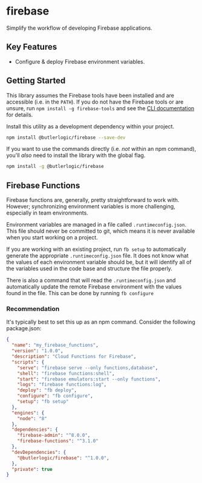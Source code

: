 # firebase

Simplify the workflow of developing Firebase applications.

## Key Features

- Configure & deploy Firebase environment variables.

## Getting Started

This library assumes the Firebase tools have been installed and are accessible (i.e. in the `PATH`). If you do not have the Firebase tools or are unsure, run `npm install -g firebase-tools` and see the [CLI documentation](https://github.com/firebase/firebase-tools) for details.

Install this utility as a development dependency within your project.

```sh
npm install @butlerlogic/firebase --save-dev
```

If you want to use the commands directly (i.e. _not_ within an npm command), you'll _also_ need to install the library with the global flag.

```sh
npm install -g @butlerlogic/firebase
```

## Firebase Functions

Firebase functions are, generally, pretty straightforward to work with. However; synchronizing environment variables is more challenging, especially in team environments.

Environment variables are managed in a file called `.runtimeconfig.json`. This file should never be committed to git, which means it is never available when you start working on a project.

If you are working with an existing project, run `fb setup` to automatically generate the appropriate `.runtimeconfig.json` file. It does not know what the values of each environment variable should be, but it will identify all of the variables used in the code base and structure the file properly.

There is also a command that will read the `.runtimeconfig.json` and automatically update the remote Firebase environment with the values found in the file. This can be done by running `fb configure`

### Recommendation

It's typically best to set this up as an npm command. Consider the following package.json:

```json
{
  "name": "my_firebase_functions",
  "version": "1.0.0",
  "description": "Cloud Functions for Firebase",
  "scripts": {
    "serve": "firebase serve --only functions,database",
    "shell": "firebase functions:shell",
    "start": "firebase emulators:start --only functions",
    "logs": "firebase functions:log",
    "deploy": "fb deploy",
    "configure": "fb configure",
    "setup": "fb setup"
  },
  "engines": {
    "node": "8"
  },
  "dependencies": {
    "firebase-admin": "^8.0.0",
    "firebase-functions": "^3.1.0"
  },
  "devDependencies": {
    "@butlerlogic/firebase": "^1.0.0",
  },
  "private": true
}
```